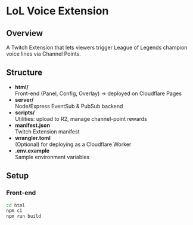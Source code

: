 # LoL Voice Extension

## Overview
A Twitch Extension that lets viewers trigger League of Legends champion voice lines via Channel Points.

## Structure

- **html/**  
  Front-end (Panel, Config, Overlay) → deployed on Cloudflare Pages
- **server/**  
  Node/Express EventSub & PubSub backend
- **scripts/**  
  Utilities: upload to R2, manage channel-point rewards
- **manifest.json**  
  Twitch Extension manifest
- **wrangler.toml**  
  (Optional) for deploying as a Cloudflare Worker
- **.env.example**  
  Sample environment variables

## Setup

### Front-end
```bash
cd html
npm ci
npm run build
